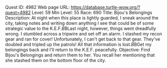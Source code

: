 Quest ID: 4982
Web page URL: https://database.turtle-wow.org/?quest=4982
Level: 59
Min Level: 55
Race: 690
Title: Bijou's Belongings
Description: At night when this place is lightly guarded, I sneak around the city, taking notes and writing down anything I see that could be of some strategic value to the K.E.F.$B$BLast night, however, things went dreadfully wrong. I stumbled across a tripwire and set off an alarm. I stashed my recon gear and ran for cover! Unfortunately, I can't get back to that gear. They've doubled and tripled up the patrols! All that information is lost.$B$BGet my belongings back and I'll return to the K.E.F. peacefully.
Objective: Find Bijou's Belongings and return them to her. You recall her mentioning that she stashed them on the bottom floor of the city.
